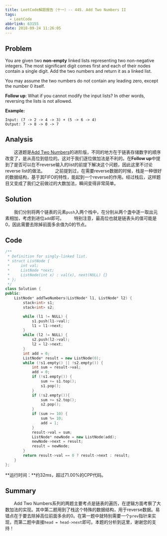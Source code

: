 ```yaml
---
title: LeetCode解题报告（十一）-- 445. Add Two Numbers II
tags:
  - LeetCode
abbrlink: 63155
date: 2018-09-24 11:26:05
---
```

## Problem
You are given two **non-empty** linked lists representing two non-negative integers. The most significant digit comes first and each of their nodes contain a single digit. Add the two numbers and return it as a linked list.

You may assume the two numbers do not contain any leading zero, except the number 0 itself.

**Follow up**:
What if you cannot modify the input lists? In other words, reversing the lists is not allowed.
<!-- more -->

**Example:**
```
Input: (7 -> 2 -> 4 -> 3) + (5 -> 6 -> 4)
Output: 7 -> 8 -> 0 -> 7
```

## Analysis
&emsp;&emsp;这道题是[Add Two Numbers](https://leungyukshing.github.io/archives/LeetCode%E8%A7%A3%E9%A2%98%E6%8A%A5%E5%91%8A%EF%BC%88%E5%8D%81%EF%BC%89--%202.%20Add%20Two%20Numbers.html)的进阶版，不同的地方在于链表存储数字的顺序改变了，是从高位到低位的。这对于我们逐位做加法是不利的。在**Follow up**中提到了是否可以在不reverse输入的list的前提下解决这个问题，因此这里不讨论reverse list的做法。
&emsp;&emsp;之前提到过，在需要reverse数据的时候，栈是一种很好的数据结构，基于其FIFO的特性，能起到一个reverse的作用。经过栈后，这样题目又变成了我们之前做过的大数加法，瞬间变得非常简单。

## Solution
&emsp;&emsp;我们分别将两个链表的元素`push`入两个栈中，在分别从两个盏中逐一取出元素相加，考虑到进位`add`即可。
&emsp;&emsp;特别注意，最高位也就是链表头的值可能是0，因此需要去除掉前面多余值为0的节点。

## Code
```C++
/**
 * Definition for singly-linked list.
 * struct ListNode {
 *     int val;
 *     ListNode *next;
 *     ListNode(int x) : val(x), next(NULL) {}
 * };
 */
class Solution {
public:
    ListNode* addTwoNumbers(ListNode* l1, ListNode* l2) {
        stack<int> s1;
        stack<int> s2;

        while (l1 != NULL) {
            s1.push(l1->val);
            l1 = l1->next;
        }
        while (l2 != NULL) {
            s2.push(l2->val);
            l2 = l2->next;
        }
        int add = 0;
        ListNode* result = new ListNode(0);
        while (!s1.empty() || !s2.empty()) {
            int sum = result->val;
            add = 0;
            if (!s1.empty()) {
                sum += s1.top();
                s1.pop();
            }
            if (!s2.empty()){
                sum += s2.top();
                s2.pop();
            }
            if (sum >= 10) {
                sum %= 10;
                add = 1;
            }
            result->val = sum;
            ListNode* newNode = new ListNode(add);
            newNode->next = result;
            result = newNode;
        }
        return result->val == 0 ? result->next : result;
    }
};
```

**运行时间：**约32ms，超过71.00%的CPP代码。

## Summary
&emsp;&emsp;Add Two Numbers系列的两题主要考点是链表的遍历，在逻辑方面考察了大数加法的实现。其中第二题用到了栈这个特殊的数据结构，用于reverse数据。易错点在于要去除掉高位前面多余的0。在第一题中就特别需要一个`prev`指针来实现，而第二题中直接`head = head->next`即可。本题的分析到这里，谢谢您的支持！
